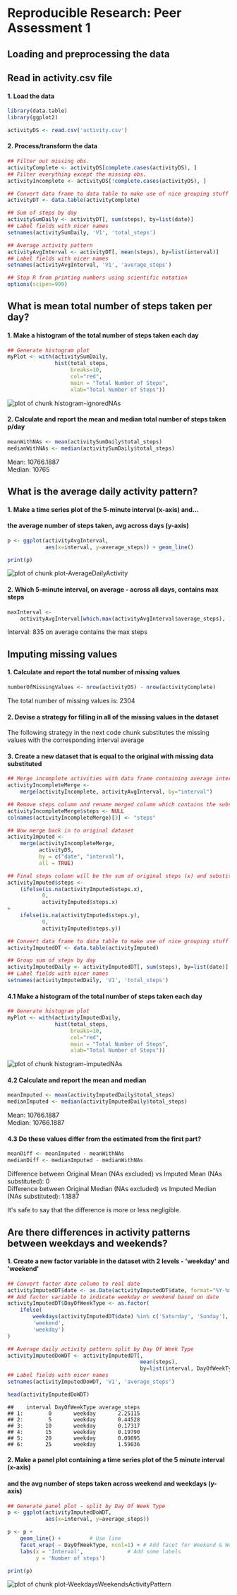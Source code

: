# Reproducible Research: Peer Assessment 1

## Loading and preprocessing the data
## Read in activity.csv file

#### 1. Load the data

```r
library(data.table)
library(ggplot2)

activityDS <- read.csv('activity.csv')
```
#### 2. Process/transform the data

```r
## Filter out missing obs.
activityComplete <- activityDS[complete.cases(activityDS), ]
## Filter everything except the missing obs.
activityIncomplete <- activityDS[!complete.cases(activityDS), ]

## Convert data frame to data table to make use of nice grouping stuff
activityDT <- data.table(activityComplete)

## Sum of steps by day
activitySumDaily <- activityDT[, sum(steps), by=list(date)]
## Label fields with nicer names
setnames(activitySumDaily, 'V1', 'total_steps')

## Average activity pattern
activityAvgInterval <- activityDT[, mean(steps), by=list(interval)]
## Label fields with nicer names
setnames(activityAvgInterval, 'V1', 'average_steps')

## Stop R from printing numbers using scientific notation
options(scipen=999)
```


## What is mean total number of steps taken per day?

#### 1. Make a histogram of the total number of steps taken each day

```r
## Generate histogram plot
myPlot <- with(activitySumDaily, 
               hist(total_steps,
                    breaks=10,
                    col="red", 
                    main = "Total Number of Steps", 
                    xlab="Total Number of Steps"))
```

![plot of chunk histogram-ignoredNAs](./PA1_template_files/figure-html/histogram-ignoredNAs.png) 

#### 2. Calculate and report the mean and median total number of steps taken p/day


```r
meanWithNAs <- mean(activitySumDaily$total_steps)
medianWithNAs <- median(activitySumDaily$total_steps)
```
Mean: 10766.1887  
Median: 10765

## What is the average daily activity pattern?

#### 1. Make a time series plot of the 5-minute interval (x-axis) and... 
####    the average number of steps taken, avg across days (y-axis) 

```r
p <- ggplot(activityAvgInterval,
            aes(x=interval, y=average_steps)) + geom_line()

print(p)
```

![plot of chunk plot-AverageDailyActivity](./PA1_template_files/figure-html/plot-AverageDailyActivity.png) 

#### 2. Which 5-minute interval, on average - across all days, contains max steps

```r
maxInterval <- 
    activityAvgInterval[which.max(activityAvgInterval$average_steps), ]$interval
```
Interval: 835 on average contains the max steps

## Imputing missing values
#### 1. Calculate and report the total number of missing values

```r
numberOfMissingValues <- nrow(activityDS) - nrow(activityComplete)
```
The total number of missing values is: 2304

#### 2. Devise a strategy for filling in all of the missing values in the dataset
The following strategy in the next code chunk substitutes the missing values with the corresponding interval average

#### 3. Create a new dataset that is equal to the original with missing data substituted

```r
## Merge incomplete activities with data frame containing average intervals
activityIncompleteMerge <- 
    merge(activityIncomplete, activityAvgInterval, by="interval")

## Remove steps column and rename merged column which contains the substituted vals
activityIncompleteMerge$steps <- NULL
colnames(activityIncompleteMerge)[3] <- "steps"

## Now merge back in to original dataset 
activityImputed <- 
    merge(activityIncompleteMerge, 
          activityDS, 
          by = c("date", "interval"),
          all = TRUE)

## Final steps column will be the sum of original steps (x) and substituted steps (y)
activityImputed$steps <- 
    (ifelse(is.na(activityImputed$steps.x), 
           0, 
           activityImputed$steps.x) 
+ 
    ifelse(is.na(activityImputed$steps.y), 
           0, 
           activityImputed$steps.y))

## Convert data frame to data table to make use of nice grouping stuff
activityImputedDT <- data.table(activityImputed)

## Group sum of steps by day
activityImputedDaily <- activityImputedDT[, sum(steps), by=list(date)]
## Label fields with nicer names
setnames(activityImputedDaily, 'V1', 'total_steps')
```

#### 4.1 Make a histogram of the total number of steps taken each day 


```r
## Generate histogram plot
myPlot <- with(activityImputedDaily, 
               hist(total_steps,
                    breaks=10,
                    col="red", 
                    main = "Total Number of Steps", 
                    xlab="Total Number of Steps"))
```

![plot of chunk histogram-imputedNAs](./PA1_template_files/figure-html/histogram-imputedNAs.png) 

#### 4.2 Calculate and report the mean and median


```r
meanImputed <- mean(activityImputedDaily$total_steps)
medianImputed <- median(activityImputedDaily$total_steps)                   
```
Mean: 10766.1887  
Median: 10766.1887

#### 4.3 Do these values differ from the estimated from the first part?


```r
meanDiff <- meanImputed - meanWithNAs 
medianDiff <- medianImputed - medianWithNAs 
```

Difference between Original Mean (NAs excluded) vs Imputed Mean (NAs substituted):
0  
Difference between Original Median (NAs excluded) vs Imputed Median (NAs substituted):
1.1887

It's safe to say that the difference is more or less negligible.

## Are there differences in activity patterns between weekdays and weekends?

#### 1. Create a new factor variable in the dataset with 2 levels - 'weekday' and 'weekend'


```r
## Convert factor date column to real date
activityImputedDT$date <- as.Date(activityImputedDT$date, format="%Y-%m-%d")
## Add factor variable to indicate weekday or weekend based on date
activityImputedDT$DayOfWeekType <- as.factor(
    ifelse(
        weekdays(activityImputedDT$date) %in% c('Saturday', 'Sunday'), 
        'weekend', 
        'weekday')
)

## Average daily activity pattern split by Day Of Week Type
activityImputedDoWDT <- activityImputedDT[, 
                                          mean(steps), 
                                          by=list(interval, DayOfWeekType)]
## Label fields with nicer names
setnames(activityImputedDoWDT, 'V1', 'average_steps')

head(activityImputedDoWDT)
```

```
##    interval DayOfWeekType average_steps
## 1:        0       weekday       2.25115
## 2:        5       weekday       0.44528
## 3:       10       weekday       0.17317
## 4:       15       weekday       0.19790
## 5:       20       weekday       0.09895
## 6:       25       weekday       1.59036
```

#### 2. Make a panel plot containing a time series plot of the 5 minute interval (x-axis)  
####    and the avg number of steps taken across weekend and weekdays (y-axis)


```r
## Generate panel plot - split by Day Of Week Type
p <- ggplot(activityImputedDoWDT,
            aes(x=interval, y=average_steps))

p <- p +
    geom_line() +         # Use line
    facet_wrap( ~ DayOfWeekType, ncol=1) + # Add facet for Weekend & Weekday    
    labs(x = 'Interval',              # Add some labels
         y = 'Number of steps')

print(p)
```

![plot of chunk plot-WeekdaysWeekendsActivityPattern](./PA1_template_files/figure-html/plot-WeekdaysWeekendsActivityPattern.png) 
